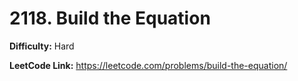 # 2118. Build the Equation

**Difficulty:** Hard

**LeetCode Link:** https://leetcode.com/problems/build-the-equation/

